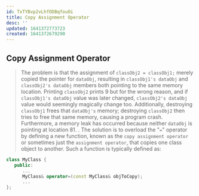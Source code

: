 ```yaml
---
id: TxTYBvp2vLhfODBqfouOi
title: Copy Assignment Operator
desc: ''
updated: 1641372773723
created: 1641372679290
---
```


## Copy Assignment Operator

> The problem is that the assignment of `classObj2 = classObj1;` merely copied the pointer for `dataObj`, resulting in `classObj1's dataObj` and `classObj2's dataObj` members both pointing to the same memory location. Printing `classObj2` prints 9 but for the wrong reason, and if `classObj1's dataObj` value was later changed, `classObj2's dataObj` value would seemingly magically change too. Additionally, destroying `classObj1` frees that `dataObj's` memory; destroying `classObj2` then tries to free that same memory, causing a program crash. Furthermore, a memory leak has occurred because neither `dataObj` is pointing at location 81.
> .
> The solution is to overload the "`=`" operator by defining a new function, known as the `copy assignment operator` or sometimes just the `assignment operator`, that copies one class object to another. Such a function is typically defined as:

```cpp
class MyClass {
   public:
      ...
      MyClass& operator=(const MyClass& objToCopy);
      ...
};
```
